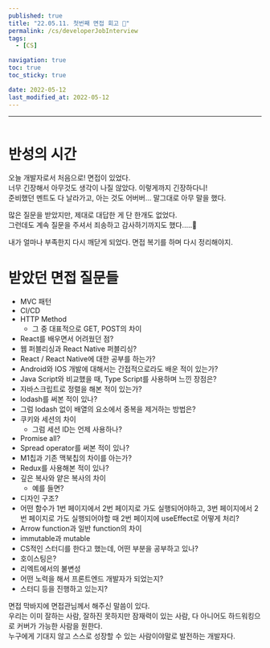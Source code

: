 ```yaml
---
published: true
title: "22.05.11. 첫번째 면접 회고 🥲"
permalink: /cs/developerJobInterview
tags:
  - [CS]

navigation: true
toc: true
toc_sticky: true

date: 2022-05-12
last_modified_at: 2022-05-12
---
```

****
![]()

# 반성의 시간

오늘 개발자로서 처음으로! 면접이 있었다. <br/>
너무 긴장해서 아무것도 생각이 나질 않았다. 이렇게까지 긴장하다니! <br/>
준비했던 멘트도 다 날라가고, 아는 것도 어버버... 말그대로 아무 말을 했다. <br/>

많은 질문을 받았지만, 제대로 대답한 게 단 한개도 없었다. <br/>
그런데도 계속 질문을 주셔서 죄송하고 감사하기까지도 했다.....🥲 <br/>

내가 얼마나 부족한지 다시 깨닫게 되었다. 면접 복기를 하며 다시 정리해야지. <br/>


# 받았던 면접 질문들


- MVC 패턴
- CI/CD
- HTTP Method
    - 그 중 대표적으로 GET, POST의 차이
- React를 배우면서 어려웠던 점?
- 웹 퍼블리싱과 React Native 퍼블리싱?
- React / React Native에 대한 공부를 하는가?
- Android와 IOS 개발에 대해서는 간접적으로라도 배운 적이 있는가?
- Java Script와 비교했을 때, Type Script를 사용하며 느낀 장점은?
- 자바스크립트로 정렬을 해본 적이 있는가?
- lodash를 써본 적이 있나?
- 그럼 lodash 없이 배열의 요소에서 중복을 제거하는 방법은?
- 쿠키와 세션의 차이
  - 그럼 세션 ID는 언제 사용하나?
- Promise all?
- Spread operator를 써본 적이 있나?
- M1칩과 기존 맥북칩의 차이를 아는가?
- Redux를 사용해본 적이 있나?
- 깊은 복사와 얕은 복사의 차이
    -  예를 들면?
- 디자인 구조?
- 어떤 함수가 1번 페이지에서 2번 페이지로 가도 실행되어야하고, 3번 페이지에서 2번 페이지로 가도 실행되어야할 때 2번 페이지에 useEffect로 어떻게 처리?
- Arrow function과 일반 function의 차이
- immutable과 mutable
- CS적인 스터디를 한다고 했는데, 어떤 부분을 공부하고 있나?
- 호이스팅은?
- 리엑트에서의 불변성
- 어떤 노력을 해서 프론트엔드 개발자가 되었는지?
- 스터디 등을 진행하고 있는지?






면접 막바지에 면접관님께서 해주신 말씀이 있다. <br/>
우리는 이미 잘하는 사람, 잘하진 못하지만 잠재력이 있는 사람, 다 아니어도 하드워킹으로 커버가 가능한 사람을 원한다. <br/>
누구에게 기대지 않고 스스로 성장할 수 있는 사람이야말로 발전하는 개발자다. <br/>

